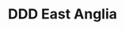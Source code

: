 ---
layout: event
status: 'done'
title: "DDD East Anglia"
location: "Cambridge, UK"
language: "English"
eventurl: "http://dddeastanglia2015.azurewebsites.net/"
eventdate: "2015-09-26T09:00:00"
datetime: "September 26th, 2015"
sessions:
- title: "How we daily manage and work in a dispersed company: Particular Software"
  abstract: "Working in Particular Software is awesome and challenging at the same time, working in what we call a \"dispersed\" company can introduce a lot of friction in your daily job. This session aims to disclose how we work internally, how we manage daily tasks, how we manage communication and long term goals in a company were nearly no one works in the same city as anyone else and were most of us are alone in their countries. Not to mention all the time zones issues on top."
  url: "http://dddeastanglia2015.azurewebsites.net/Session/Details/17.html"
  slides: https://doc.co/r1JHar
tags:
- Architecture
---